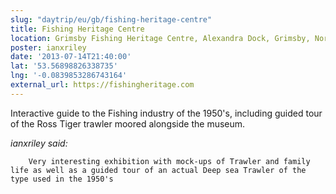 ```yaml
---
slug: "daytrip/eu/gb/fishing-heritage-centre"
title: Fishing Heritage Centre
location: Grimsby Fishing Heritage Centre, Alexandra Dock, Grimsby, North East Lincolnshire, UK, DN31 1UZ
poster: ianxriley
date: '2013-07-14T21:40:00'
lat: '53.56898826338735'
lng: '-0.0839853286743164'
external_url: https://fishingheritage.com
---
```


Interactive guide to the Fishing industry of the 1950's, including guided tour of the Ross Tiger trawler moored alongside the museum.

<em>ianxriley said:</em>

        Very interesting exhibition with mock-ups of Trawler and family life as well as a guided tour of an actual Deep sea Trawler of the type used in the 1950's
